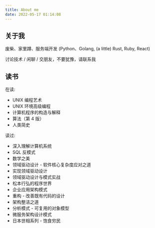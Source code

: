 ```yaml
---
title: About me
date: 2022-05-17 01:14:08
---
```


## 关于我

废柴、家里蹲、服务端开发 (Python、Golang, (a little) Rust, Ruby, React)

讨论技术 / 闲聊 / 交朋友，不要犹豫，请联系我

## 读书

在读:

* UNIX 编程艺术
* UNIX 环境高级编程
* 计算机程序的构造与解释
* 算法（第 4 版）
* 人类简史

读过:

* 深入理解计算机系统
* SQL 反模式
* 数学之美
* 领域驱动设计 - 软件核心复杂度应对之道
* 实现领域驱动设计
* 领域驱动设计与模式实战
* 松本行弘的程序世界
* 企业应用架构模式
* 重构 - 改善既有代码的设计
* 架构整洁之道
* 分析模式 - 可复用的对象模型
* 微服务架构设计模式
* 日本世相系列 - 饱食穷民
